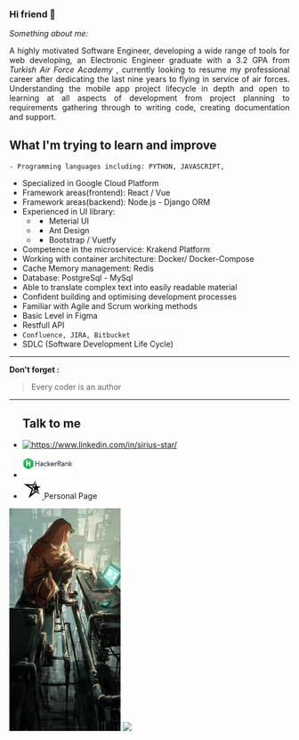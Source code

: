 ### Hi friend 👋

_Something about me:_

 <p ALIGN="justify"> A highly motivated Software Engineer, developing a wide range of tools for web developing, an Electronic Engineer graduate with a 3.2 GPA from <i>Turkish Air Force Academy</i> , currently looking to resume my professional career after dedicating the last nine years to flying in service of air forces. Understanding the mobile app project lifecycle in depth and open to learning at all aspects of development from project planning to requirements gathering through to writing code, creating documentation and support.</p>
 
## What I'm trying to learn and improve
 	- Programming languages including: PYTHON, JAVASCRIPT, 
  - Specialized in Google Cloud Platform
  - Framework areas(frontend): React / Vue
  - Framework areas(backend): Node.js - Django ORM
  - Experienced in UI library:
    - - Meterial UI
    - - Ant Design
    - - Bootstrap / Vuetfy
  - Competence in the microservice: Krakend Platform
  - Working with container architecture: Docker/ Docker-Compose
  - Cache Memory management: Redis
  - Database: PostgreSql - MySql
  - Able to translate complex text into easily readable material
  - Confident building and optimising development processes
  - Familiar with Agile and Scrum working methods
  - Basic Level in Figma
  - Restfull API
  - `Confluence, JIRA, Bitbucket`
  - SDLC (Software Development Life Cycle)
<hr>

**Don't forget :**
 > Every coder is an author

<hr>
<div>
    <div>
        <ul>
            <h2>Talk to me</h2>
            <li>
                <a href="https://www.linkedin.com/in/sirius-star" target="_blank">
                <img src="https://img.shields.io/badge/%20-linkedin-0072b1" alt="https://www.linkedin.com/in/sirius-star/" width="65px">
                </a>  
            </li>
            <li>
                <a href="https://www.hackerrank.com/Sirius_Star" target="_blank"> 
                    <img src="hackerrank.png" width="90px" alt="https://www.hackerrank.com/Sirius_Star">
                </a>
            </li>
            <li>
                <a href="https://sirius-star42.github.io/Hasan-DALKILIC/" target="_blank">
                   <img src="star.png" width="35px" alt="https://sirius-star42.github.io/Hasan-DALKILIC/"> 
                </a>Personal Page
            </li>
        </ul>  
        <img src="Wv6FAwWy.jpg" height="400px"/> 
        <img src="https://github-readme-stats.vercel.app/api/top-langs/?username=Sirius-Star42&show_icons=true&title_color=ffffff&icon_color=2A75CF&text_color=daf7dc&bg_color=191919">
    </div>       
</div>


